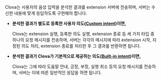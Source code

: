 Clova는 사용자의 음성 입력을 분석한 결과를 extension 서버에 전송하며, 서버는 수신한 내용에 맞게 응답하도록 구현해야 합니다.

* **분석한 결과가 별도로 등록한 사용자 의도([Custom intent](/Design/Design_Guideline_For_Extension.md#CustomIntent))이면,**

	Clova는 extension 실행, 등록한 의도 실행, extension 종료 등 세 가지 타입 중 하나의 요청 메시지를 전송하며, 서버는 각각의 메시지에 따라 extension 시작, 지정된 의도 처리, extension 종료를 처리한 후 그 결과를 반환하면 됩니다.

* **분석한 결과가 Clova가 기본적으로 제공하는 의도([Built-in intent](/Design/Design_Guideline_For_Extension.md#BuiltinIntent))이면,**

	Clova는 그에 따라 도움말 안내, 긍정, 부정, 실행 취소 등의 요청 메시지를 전송하며, 서버는 이에 따른 일반적인 응답을 하면 됩니다.
